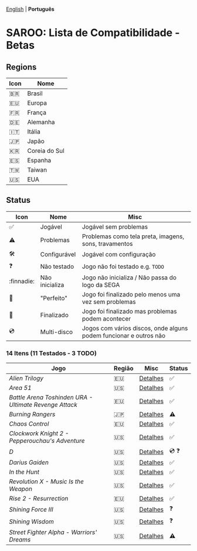 [English](README.md) | **Português**

# SAROO: Lista de Compatibilidade - Betas

## Regions

| Icon     | Nome          |
| -------- | ------------- |
| :brazil: | Brasil        |
| :eu:     | Europa        |
| :fr:     | França        |
| :de:     | Alemanha      |
| :it:     | Itália        |
| :jp:     | Japão         |
| :kr:     | Coreia do Sul |
| :es:     | Espanha       |
| :taiwan: | Taiwan        |
| :us:     | EUA           |

## Status

| Icon                | Nome           | Misc                                                              |
| ------------------- | -------------- | ----------------------------------------------------------------- |
| :white_check_mark:  | Jogável        | Jogável sem problemas                                             |
| :warning:           | Problemas      | Problemas como tela preta, imagens, sons, travamentos             |
| :hammer_and_wrench: | Configurável   | Jogável com configuração                                          |
| :question:          | Não testado    | Jogo não foi testado e.g. `TODO`                                  |
| :finnadie:          | Não inicializa | Jogo não inicializa / Não passa do logo da SEGA                   |
| :100:               | "Perfeito"     | Jogo foi finalizado pelo menos uma vez sem problemas              |
| :checkered_flag:    | Finalizado     | Jogo foi finalizado mas problemas podem acontecer                 |
| :cd:                | Multi-disco    | Jogos com vários discos, onde alguns podem funcionar e outros não |

### 14 Itens (11 Testados - 3 TODO)

| Jogo                                                   | Região | Misc                                                         | Status             |
| ------------------------------------------------------ | ------ | ------------------------------------------------------------ | ------------------ |
| _Alien Trilogy_                                        | :eu:   | [Detalhes](../../Regions/Betas/Europe/T-99901G/01/README.md) | :white_check_mark: |
| _Area 51_                                              | :us:   | [Detalhes](../../Regions/Betas/USA/T-9705H/01/README.md)     | :white_check_mark: |
| _Battle Arena Toshinden URA - Ultimate Revenge Attack_ | :eu:   | [Detalhes](../../Regions/Betas/Europe/MK-81054/01/README.md) | :white_check_mark: |
| _Burning Rangers_                                      | :jp:   | [Detalhes](../../Regions/Betas/Japan/GS-XXXX/01/README.md)   | :warning:          |
| _Chaos Control_                                        | :eu:   | [Detalhes](../../Regions/Betas/Europe/T-15102H/01/README.md) | :white_check_mark: |
| _Clockwork Knight 2 - Pepperouchau's Adventure_        | :us:   | [Detalhes](../../Regions/Betas/USA/MK-81021/01/README.md)    | :white_check_mark: |
| _D_                                                    | :us:   | [Detalhes](../../Regions/Betas/USA/T-8106H/01/README.md)     | :cd: :question:    |
| _Darius Gaiden_                                        | :us:   | [Detalhes](../../Regions/Betas/USA/T-8123H/01/README.md)     | :white_check_mark: |
| _In the Hunt_                                          | :us:   | [Detalhes](../../Regions/Betas/USA/T-10001G/01/README.md)    | :white_check_mark: |
| _Revolution X - Music Is the Weapon_                   | :us:   | [Detalhes](../../Regions/Betas/USA/T-8107H/01/README.md)     | :white_check_mark: |
| _Rise 2 - Resurrection_                                | :eu:   | [Detalhes](../../Regions/Betas/Europe/T-810000/01/README.md) | :white_check_mark: |
| _Shining Force III_                                    | :us:   | [Detalhes](../../Regions/Betas/USA/MK-81383/01/README.md)    | :question:         |
| _Shining Wisdom_                                       | :us:   | [Detalhes](../../Regions/Betas/USA/T-12702H/01/README.md)    | :question:         |
| _Street Fighter Alpha - Warriors' Dreams_              | :us:   | [Detalhes](../../Regions/Betas/USA/T-1206H/01/README.md)     | :warning:          |
